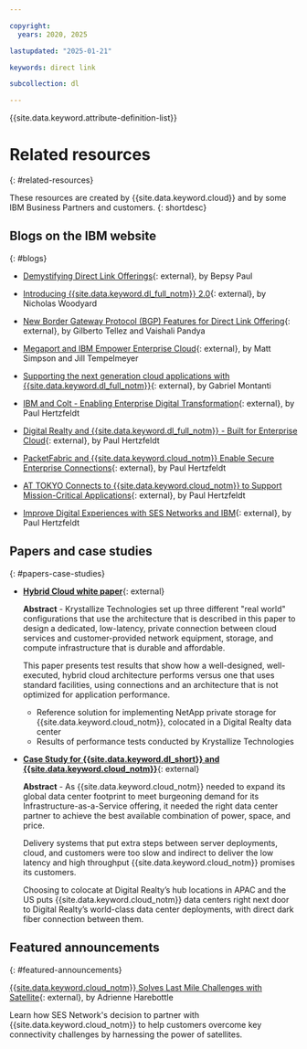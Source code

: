 ```yaml
---

copyright:
  years: 2020, 2025

lastupdated: "2025-01-21"

keywords: direct link

subcollection: dl

---
```


{{site.data.keyword.attribute-definition-list}}

# Related resources
{: #related-resources}

These resources are created by {{site.data.keyword.cloud}} and by some IBM Business Partners and customers.
{: shortdesc}

## Blogs on the IBM website
{: #blogs}

* [Demystifying Direct Link Offerings](https://www.ibm.com/think/insights/demystifying-direct-link-offerings/){: external}, by Bepsy Paul

* [Introducing {{site.data.keyword.dl_full_notm}} 2.0](https://www.ibm.com/blog/announcement/introducing-ibm-cloud-direct-link-2-0/){: external}, by Nicholas Woodyard

* [New Border Gateway Protocol (BGP) Features for Direct Link Offering](https://www.ibm.com/new/announcements){: external}, by Gilberto Tellez and Vaishali Pandya

* [Megaport and IBM Empower Enterprise Cloud](https://www.ibm.com/blog/){: external}, by Matt Simpson and Jill Tempelmeyer

* [Supporting the next generation cloud applications with {{site.data.keyword.dl_full_notm}}](https://www.ibm.com/blog/){: external}, by Gabriel Montanti

* [IBM and Colt - Enabling Enterprise Digital Transformation](https://www.ibm.com/blog/announcement/ibm-colt-enterprise-digital-transformation/){: external}, by Paul Hertzfeldt

* [Digital Realty and {{site.data.keyword.dl_full_notm}} - Built for Enterprise Cloud](https://www.ibm.com/blog/){: external}, by Paul Hertzfeldt

* [PacketFabric and {{site.data.keyword.cloud_notm}} Enable Secure Enterprise Connections](https://www.ibm.com/blog/announcement/packetfabric-ibm-enable-secure-enterprise-connections/){: external}, by Paul Hertzfeldt

* [AT TOKYO Connects to {{site.data.keyword.cloud_notm}} to Support Mission-Critical Applications](https://www.ibm.com/blog/announcement/tokyo-connects-ibm-cloud-support-mission-critical-applications/){: external}, by Paul Hertzfeldt

* [Improve Digital Experiences with SES Networks and IBM](https://www.ibm.com/blog/){: external}, by Paul Hertzfeldt

## Papers and case studies
{: #papers-case-studies}

* [**Hybrid Cloud white paper**](https://public.dhe.ibm.com/cloud/bluemix/network/direct-link/ibm-hybrid-cloud-whitepaper.pdf){: external}

    **Abstract** - Krystallize Technologies set up three different "real world" configurations that use the architecture that is described in this paper to design a dedicated, low-latency, private connection between cloud services and customer-provided network equipment, storage, and compute infrastructure that is durable and affordable.

    This paper presents test results that show how a well-designed, well-executed, hybrid cloud architecture performs versus one that uses standard facilities, using connections and an architecture that is not optimized for application performance.

     * Reference solution for implementing NetApp private storage for {{site.data.keyword.cloud_notm}}, colocated in a Digital Realty data center
     * Results of performance tests conducted by Krystallize Technologies

* [**Case Study for {{site.data.keyword.dl_short}} and {{site.data.keyword.cloud_notm}}**](https://www.digitalrealty.com/resources?type=case+studies){: external}

    **Abstract** - As {{site.data.keyword.cloud_notm}} needed to expand its global data center footprint to meet burgeoning demand for its Infrastructure-as-a-Service offering, it needed the right data center partner to achieve the best available combination of power, space, and price.

    Delivery systems that put extra steps between server deployments, cloud, and customers were too slow and indirect to deliver the low latency and high throughput {{site.data.keyword.cloud_notm}} promises its customers.

    Choosing to colocate at Digital Realty’s hub locations in APAC and the US puts {{site.data.keyword.cloud_notm}} data centers right next door to Digital Realty’s world-class data center deployments, with direct dark fiber connection between them.

## Featured announcements
{: #featured-announcements}

[{{site.data.keyword.cloud_notm}} Solves Last Mile Challenges with Satellite](https://www.satellitetoday.com/mobility/2018/10/25/ibm-cloud-solves-last-mile-challenges-with-satellite/){: external}, by Adrienne Harebottle

Learn how SES Network's decision to partner with {{site.data.keyword.cloud_notm}} to help customers overcome key connectivity challenges by harnessing the power of satellites.
